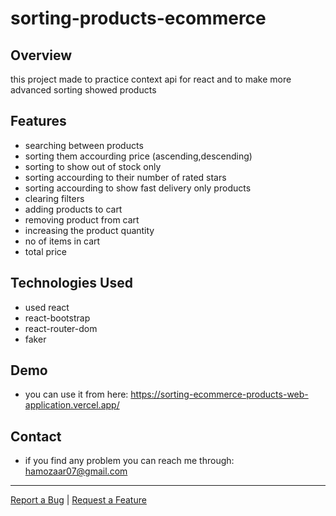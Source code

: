 # sorting-products-ecommerce

## Overview

this project made to practice context api for react and to make more advanced sorting showed products

## Features

- searching between products
- sorting them accourding price (ascending,descending)
- sorting to show out of stock only
- sorting accourding to their number of rated stars
- sorting accourding to show fast delivery only products
- clearing filters
- adding products to cart
- removing product from cart
- increasing the product quantity
- no of items in cart
- total price

## Technologies Used

- used react 
- react-bootstrap
- react-router-dom
- faker

## Demo

* you can use it from here: https://sorting-ecommerce-products-web-application.vercel.app/

## Contact

- if you find any problem you can reach me through: hamozaar07@gmail.com


---

[Report a Bug](https://github.com/hamoz07/sorting-ecommerce-products-web-application/issues) | [Request a Feature](https://github.com/hamoz07/sorting-ecommerce-products-web-application/issues)
